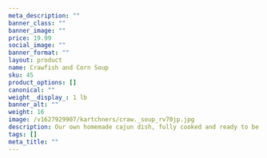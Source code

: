 ```yaml
---
meta_description: ""
banner_class: ""
banner_image: ""
price: 19.99
social_image: ""
banner_format: ""
layout: product
name: Crawfish and Corn Soup
sku: 45
product_options: []
canonical: ""
weight__display_: 1 lb
banner_alt: ""
weight: 16
image: /v1627929907/kartchners/craw._soup_rv70jp.jpg
description: Our own homemade cajun dish, fully cooked and ready to be boiled and served.
tags: []
meta_title: ""
---
```


